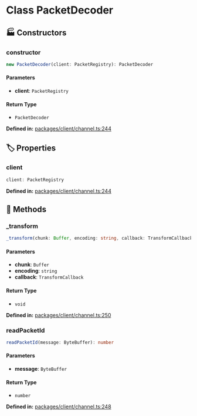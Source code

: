 # Class PacketDecoder

## 🏭 Constructors

### constructor

```ts
new PacketDecoder(client: PacketRegistry): PacketDecoder
```
#### Parameters

- **client**: `PacketRegistry`
#### Return Type

- `PacketDecoder`

<p style="font-size: 14px; color: var(--vp-c-text-2)">
<strong>Defined in:</strong> <a href="https://github.com/voxelum/minecraft-launcher-core-node/blob/master/packages/client/channel.ts#L244" target="_blank" rel="noreferrer">packages/client/channel.ts:244</a>
</p>


## 🏷️ Properties

### client <Badge type="danger" text="private" />

```ts
client: PacketRegistry
```
<p style="font-size: 14px; color: var(--vp-c-text-2)">
<strong>Defined in:</strong> <a href="https://github.com/voxelum/minecraft-launcher-core-node/blob/master/packages/client/channel.ts#L244" target="_blank" rel="noreferrer">packages/client/channel.ts:244</a>
</p>


## 🔧 Methods

### _transform

```ts
_transform(chunk: Buffer, encoding: string, callback: TransformCallback): void
```
#### Parameters

- **chunk**: `Buffer`
- **encoding**: `string`
- **callback**: `TransformCallback`
#### Return Type

- `void`

<p style="font-size: 14px; color: var(--vp-c-text-2)">
<strong>Defined in:</strong> <a href="https://github.com/voxelum/minecraft-launcher-core-node/blob/master/packages/client/channel.ts#L250" target="_blank" rel="noreferrer">packages/client/channel.ts:250</a>
</p>


### readPacketId <Badge type="warning" text="abstract" />

```ts
readPacketId(message: ByteBuffer): number
```
#### Parameters

- **message**: `ByteBuffer`
#### Return Type

- `number`

<p style="font-size: 14px; color: var(--vp-c-text-2)">
<strong>Defined in:</strong> <a href="https://github.com/voxelum/minecraft-launcher-core-node/blob/master/packages/client/channel.ts#L248" target="_blank" rel="noreferrer">packages/client/channel.ts:248</a>
</p>


